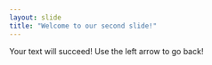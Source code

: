 ```yaml
---
layout: slide
title: "Welcome to our second slide!"
---
```

Your text will succeed!
Use the left arrow to go back!
